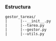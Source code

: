 ### Estructura
```
gestor_tareas/
|      |--__init__.py
|      |--tarea.py
|      |--gestor.py
|      |--utils.py
```